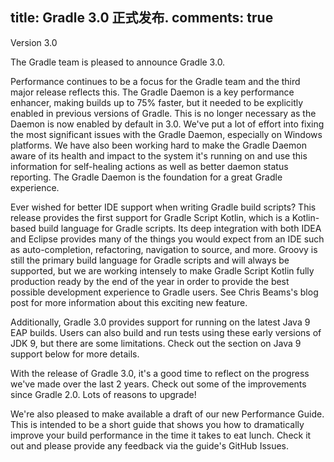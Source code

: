 title: Gradle 3.0  正式发布.
comments: true
---
Version 3.0

The Gradle team is pleased to announce Gradle 3.0. 

Performance continues to be a focus for the Gradle team and the third major release reflects this. The Gradle Daemon is a key performance enhancer, making builds up to 75% faster, but it needed to be explicitly enabled in previous versions of Gradle. This is no longer necessary as the Daemon is now enabled by default in 3.0. We've put a lot of effort into fixing the most significant issues with the Gradle Daemon, especially on Windows platforms. We have also been working hard to make the Gradle Daemon aware of its health and impact to the system it's running on and use this information for self-healing actions as well as better daemon status reporting. The Gradle Daemon is the foundation for a great Gradle experience.

Ever wished for better IDE support when writing Gradle build scripts? This release provides the first support for Gradle Script Kotlin, which is a Kotlin-based build language for Gradle scripts. Its deep integration with both IDEA and Eclipse provides many of the things you would expect from an IDE such as auto-completion, refactoring, navigation to source, and more. Groovy is still the primary build language for Gradle scripts and will always be supported, but we are working intensely to make Gradle Script Kotlin fully production ready by the end of the year in order to provide the best possible development experience to Gradle users. See Chris Beams's blog post for more information about this exciting new feature.

Additionally, Gradle 3.0 provides support for running on the latest Java 9 EAP builds. Users can also build and run tests using these early versions of JDK 9, but there are some limitations. Check out the section on Java 9 support below for more details.

With the release of Gradle 3.0, it's a good time to reflect on the progress we've made over the last 2 years. Check out some of the improvements since Gradle 2.0. Lots of reasons to upgrade!

We're also pleased to make available a draft of our new Performance Guide. This is intended to be a short guide that shows you how to dramatically improve your build performance in the time it takes to eat lunch. Check it out and please provide any feedback via the guide's GitHub Issues.
